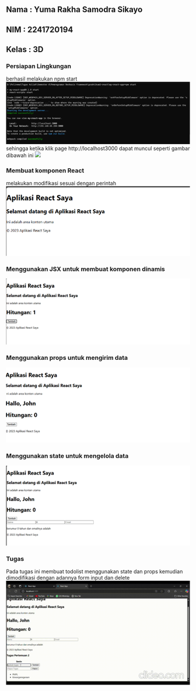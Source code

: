 ## Nama : Yuma Rakha Samodra Sikayo
## NIM : 2241720194
## Kelas : 3D

### Persiapan Lingkungan
berhasil melakukan npm start
![](https://github.com/03Yuma/praktikum2-react/blob/main/image/Cuplikan%20layar%202025-02-19%20075118.png)
sehingga ketika klik page http://localhost3000 dapat muncul seperti gambar dibawah ini
![](https://github.com/03Yuma/praktikum2react/blob/main/image/Cuplikan%20layar%202025-02-19%20074959.png)

### Membuat komponen React
melakukan modifikasi sesuai dengan perintah
![](https://github.com/03Yuma/praktikum2-react/blob/main/image/Cuplikan%20layar%202025-02-19%20075804.png)

### Menggunakan JSX untuk membuat komponen dinamis
![](https://github.com/03Yuma/praktikum2-react/blob/main/image/Cuplikan%20layar%202025-02-19%20080209.png)

### Menggunakan props untuk mengirim data
![](https://github.com/03Yuma/praktikum2-react/blob/main/image/Cuplikan%20layar%202025-02-19%20080418.png)

### Menggunakan state untuk mengelola data
![](https://github.com/03Yuma/praktikum2-react/blob/main/image/Cuplikan%20layar%202025-02-19%20082010.png)

### Tugas
Pada tugas ini membuat todolist menggunakan state dan props kemudian dimodifikasi dengan adannya form input dan delete
![](https://github.com/03Yuma/praktikum2-react/blob/main/image/tugaspraktikum2.gif)

